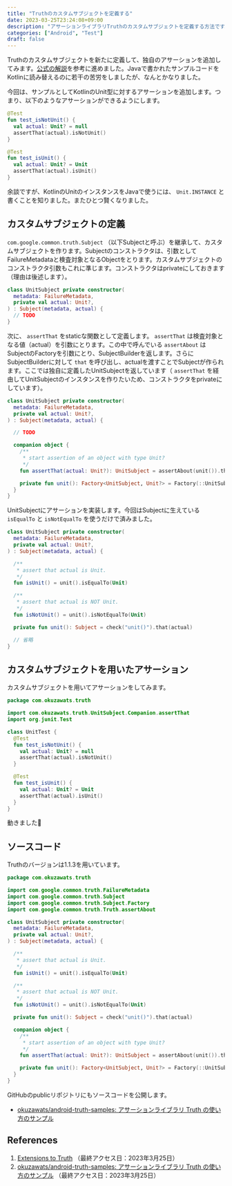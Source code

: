 ```yaml
---
title: "Truthのカスタムサブジェクトを定義する"
date: 2023-03-25T23:24:08+09:00
description: "アサーションライブラリTruthのカスタムサブジェクトを定義する方法です。"
categories: ["Android", "Test"]
draft: false
---
```


Truthのカスタムサブジェクトを新たに定義して、独自のアサーションを追加してみます。[公式の解説](https://truth.dev/extension.html)を参考に進めました。Javaで書かれたサンプルコードをKotlinに読み替えるのに若干の苦労をしましたが、なんとかなりました。

今回は、サンプルとしてKotlinのUnit型に対するアサーションを追加します。つまり、以下のようなアサーションができるようにします。

```kotlin
@Test
fun test_isNotUnit() {
  val actual: Unit? = null
  assertThat(actual).isNotUnit()
}

@Test
fun test_isUnit() {
  val actual: Unit? = Unit
  assertThat(actual).isUnit()
}
```

余談ですが、KotlinのUnitのインスタンスをJavaで使うには、 `Unit.INSTANCE` と書くことを知りました。またひとつ賢くなりました。

## カスタムサブジェクトの定義

`com.google.common.truth.Subject` （以下Subjectと呼ぶ）を継承して、カスタムサブジェクトを作ります。Subjectのコンストラクタは、引数としてFailureMetadataと検査対象となるObjectをとります。カスタムサブジェクトのコンストラクタ引数もこれに準じます。コンストラクタはprivateにしておきます（理由は後述します）。

```kotlin
class UnitSubject private constructor(
  metadata: FailureMetadata,
  private val actual: Unit?,
) : Subject(metadata, actual) {
  // TODO
}
```

次に、 `assertThat` をstaticな関数として定義します。 `assertThat` は検査対象となる値（actual）を引数にとります。この中で呼んでいる `assertAbout` はSubjectのFactoryを引数にとり、SubjectBuilderを返します。さらにSubjectBuilderに対して `that` を呼び出し、actualを渡すことでSubjectが作られます。ここでは独自に定義したUnitSubjectを返しています（ `assertThat` を経由してUnitSubjectのインスタンスを作りたいため、コンストラクタをprivateにしています）。

```kotlin
class UnitSubject private constructor(
  metadata: FailureMetadata,
  private val actual: Unit?,
) : Subject(metadata, actual) {

  // TODO

  companion object {
    /**
     * start assertion of an object with type Unit?
     */
    fun assertThat(actual: Unit?): UnitSubject = assertAbout(unit()).that(actual)

    private fun unit(): Factory<UnitSubject, Unit?> = Factory(::UnitSubject)
  }
}
```

UnitSubjectにアサーションを実装します。今回はSubjectに生えている `isEqualTo` と `isNotEqualTo` を使うだけで済みました。

```kotlin
class UnitSubject private constructor(
  metadata: FailureMetadata,
  private val actual: Unit?,
) : Subject(metadata, actual) {

  /**
   * assert that actual is Unit.
   */
  fun isUnit() = unit().isEqualTo(Unit)

  /**
   * assert that actual is NOT Unit.
   */
  fun isNotUnit() = unit().isNotEqualTo(Unit)

  private fun unit(): Subject = check("unit()").that(actual)

  // 省略
}
```

## カスタムサブジェクトを用いたアサーション

カスタムサブジェクトを用いてアサーションをしてみます。

```kotlin
package com.okuzawats.truth

import com.okuzawats.truth.UnitSubject.Companion.assertThat
import org.junit.Test

class UnitTest {
  @Test
  fun test_isNotUnit() {
    val actual: Unit? = null
    assertThat(actual).isNotUnit()
  }

  @Test
  fun test_isUnit() {
    val actual: Unit? = Unit
    assertThat(actual).isUnit()
  }
}
```

動きました🎉

## ソースコード

Truthのバージョンは1.1.3を用いています。

```kotlin
package com.okuzawats.truth

import com.google.common.truth.FailureMetadata
import com.google.common.truth.Subject
import com.google.common.truth.Subject.Factory
import com.google.common.truth.Truth.assertAbout

class UnitSubject private constructor(
  metadata: FailureMetadata,
  private val actual: Unit?,
) : Subject(metadata, actual) {

  /**
   * assert that actual is Unit.
   */
  fun isUnit() = unit().isEqualTo(Unit)

  /**
   * assert that actual is NOT Unit.
   */
  fun isNotUnit() = unit().isNotEqualTo(Unit)

  private fun unit(): Subject = check("unit()").that(actual)

  companion object {
    /**
     * start assertion of an object with type Unit?
     */
    fun assertThat(actual: Unit?): UnitSubject = assertAbout(unit()).that(actual)

    private fun unit(): Factory<UnitSubject, Unit?> = Factory(::UnitSubject)
  }
}
```

GitHubのpublicリポジトリにもソースコードを公開します。

- [okuzawats/android-truth-samples: アサーションライブラリ Truth の使い方のサンプル](https://github.com/okuzawats/android-truth-samples)

## References

1. [Extensions to Truth](https://truth.dev/extension.html) （最終アクセス日：2023年3月25日）
2. [okuzawats/android-truth-samples: アサーションライブラリ Truth の使い方のサンプル](https://github.com/okuzawats/android-truth-samples) （最終アクセス日：2023年3月25日）
